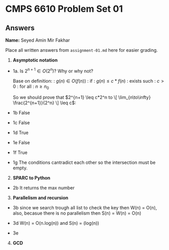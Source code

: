   # CMPS 6610 Problem Set 01
## Answers

**Name:** Seyed Amin Mir Fakhar


Place all written answers from `assignment-01.md` here for easier grading.

1. **Asymptotic notation**

  - 1a. Is $2^{n+1} \in O(2^n)$? Why or why not?

    Base on definition: \: $g(n) \in O(f(n))$ \: if  \: $g(n) \leq c*f(n)$ \: exists such  \: $c > 0$ \: for all \: $n \geq n_0$

    So we should prove that $2^{n+1} \leq c*2^n to \[ \lim_{n\to\infty} \frac{2^{n+1}}{2^n} \] \leq c$:

  - 1b False
 
  - 1c False

  - 1d True

  - 1e False

  - 1f True

  - 1g The conditions cantradict each other so the intersection must be empty.

2. **SPARC to Python**

  - 2b It returns the max number

3. **Parallelism and recursion**

  - 3b since we search trough all list to check the key then W(n) = O(n), also, becasue there is no parallelism then S(n) = W(n) = O(n)

  - 3d W(n) = O(n.log(n)) and S(n) = (log(n))

  - 3e
  
4. **GCD**

